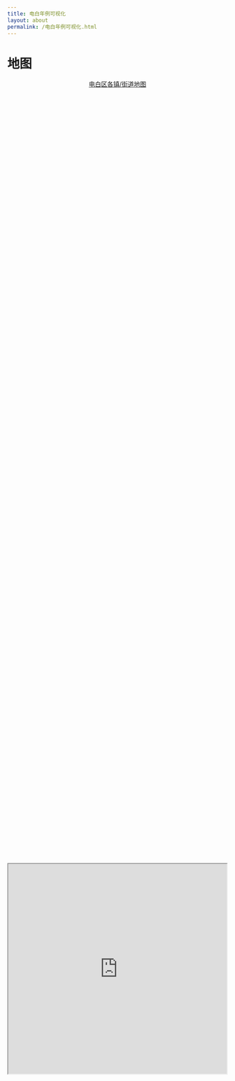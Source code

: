 ```yaml
---
title: 电白年例可视化
layout: about
permalink: /电白年例可视化.html
---
```

# 地图

<p style="text-align: center;"><a href="https://www.google.com/maps/d/edit?mid=1mP5OR8YBhOpr3cSWoeiEZroh3FU-eCw&usp=sharing" target="_blank">电白区各镇/街道地图</a></p>
<div style="display: flex; justify-content: center; align-items: center; height: 100vh;">
<iframe src="https://www.google.com/maps/d/embed?mid=1mP5OR8YBhOpr3cSWoeiEZroh3FU-eCw&ehbc=2E312F&noprof=1" width="640" height="480"></iframe>
</div>

<p style="text-align: center;"><a href="https://www.google.com/maps/d/edit?mid=1VN6HVRbS-IvO0_5LiwT1AFiFOpDpL0U&usp=sharing" target="_blank">电白年例中“走公”区域分布</a></p>
<div style="display: flex; justify-content: center; align-items: center; height: 100vh;">
<iframe src="https://www.google.com/maps/d/embed?mid=1VN6HVRbS-IvO0_5LiwT1AFiFOpDpL0U&ehbc=2E312F&noprof=1" width="640" height="480"></iframe>

